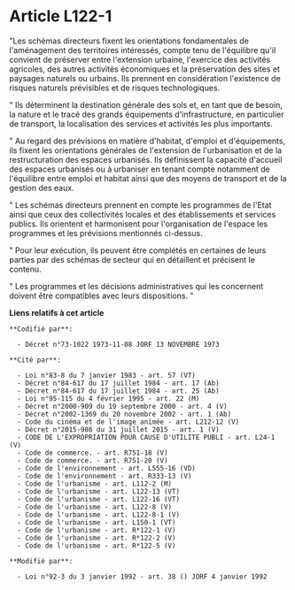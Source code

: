 # Article L122-1

"Les schémas directeurs fixent les orientations fondamentales de l'aménagement des territoires intéressés, compte tenu de
l'équilibre qu'il convient de préserver entre l'extension urbaine, l'exercice des activités agricoles, des autres activités
économiques et la préservation des sites et paysages naturels ou urbains. Ils prennent en considération l'existence de
risques naturels prévisibles et de risques technologiques.

" Ils déterminent la destination générale des sols et, en tant que de besoin, la nature et le tracé des grands équipements
d'infrastructure, en particulier de transport, la localisation des services et activités les plus importants.

" Au regard des prévisions en matière d'habitat, d'emploi et d'équipements, ils fixent les orientations générales de
l'extension de l'urbanisation et de la restructuration des espaces urbanisés. Ils définissent la capacité d'accueil des
espaces urbanisés ou à urbaniser en tenant compte notamment de l'équilibre entre emploi et habitat ainsi que des moyens de
transport et de la gestion des eaux.

" Les schémas directeurs prennent en compte les programmes de l'Etat ainsi que ceux des collectivités locales et des
établissements et services publics. Ils orientent et harmonisent pour l'organisation de l'espace les programmes et les
prévisions mentionnés ci-dessus.

" Pour leur exécution, ils peuvent être complétés en certaines de leurs parties par des schémas de secteur qui en détaillent
et précisent le contenu.

" Les programmes et les décisions administratives qui les concernent doivent être compatibles avec leurs dispositions. "

**Liens relatifs à cet article**

	**Codifié par**:

	  - Décret n°73-1022 1973-11-08 JORF 13 NOVEMBRE 1973

	**Cité par**:

	  - Loi n°83-8 du 7 janvier 1983 - art. 57 (VT)
	  - Décret n°84-617 du 17 juillet 1984 - art. 17 (Ab)
	  - Décret n°84-617 du 17 juillet 1984 - art. 25 (Ab)
	  - Loi n°95-115 du 4 février 1995 - art. 22 (M)
	  - Décret n°2000-909 du 19 septembre 2000 - art. 4 (V)
	  - Décret n°2002-1369 du 20 novembre 2002 - art. 1 (Ab)
	  - Code du cinéma et de l'image animée - art. L212-12 (V)
	  - Décret n°2015-986 du 31 juillet 2015 - art. 1 (V)
	  - CODE DE L'EXPROPRIATION POUR CAUSE D'UTILITE PUBLI - art. L24-1 (V)
	  - Code de commerce. - art. R751-18 (V)
	  - Code de commerce. - art. R751-20 (V)
	  - Code de l'environnement - art. L555-16 (VD)
	  - Code de l'environnement - art. R333-13 (V)
	  - Code de l'urbanisme - art. L112-2 (M)
	  - Code de l'urbanisme - art. L122-13 (VT)
	  - Code de l'urbanisme - art. L122-16 (VT)
	  - Code de l'urbanisme - art. L122-8 (V)
	  - Code de l'urbanisme - art. L122-8-1 (V)
	  - Code de l'urbanisme - art. L150-1 (VT)
	  - Code de l'urbanisme - art. R*122-1 (V)
	  - Code de l'urbanisme - art. R*122-2 (V)
	  - Code de l'urbanisme - art. R*122-5 (V)

	**Modifié par**:

	  - Loi n°92-3 du 3 janvier 1992 - art. 38 () JORF 4 janvier 1992
